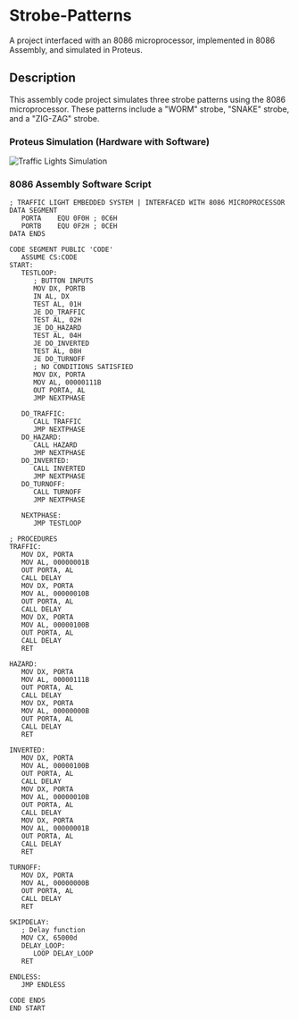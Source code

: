 # Strobe-Patterns
A project interfaced with an 8086 microprocessor, implemented in 8086 Assembly, and simulated in Proteus.

## Description
This assembly code project simulates three strobe patterns using the 8086 microprocessor. These patterns include a "WORM" strobe, "SNAKE" strobe, and a "ZIG-ZAG" strobe.

### Proteus Simulation (Hardware with Software)
![Traffic Lights Simulation](https://github.com/not-joosh/Traffic-Lights/assets/105687297/9f439f20-65cd-4847-b664-ddec8a5ad369)

### 8086 Assembly Software Script
```assembly
; TRAFFIC LIGHT EMBEDDED SYSTEM | INTERFACED WITH 8086 MICROPROCESSOR
DATA SEGMENT
   PORTA    EQU 0F0H ; 0C6H
   PORTB    EQU 0F2H ; 0CEH   
DATA ENDS

CODE SEGMENT PUBLIC 'CODE'
   ASSUME CS:CODE
START:
   TESTLOOP:   
      ; BUTTON INPUTS
      MOV DX, PORTB
      IN AL, DX  
      TEST AL, 01H
      JE DO_TRAFFIC
      TEST AL, 02H
      JE DO_HAZARD
      TEST AL, 04H
      JE DO_INVERTED
      TEST AL, 08H
      JE DO_TURNOFF
      ; NO CONDITIONS SATISFIED
      MOV DX, PORTA
      MOV AL, 00000111B
      OUT PORTA, AL 
      JMP NEXTPHASE

   DO_TRAFFIC:
      CALL TRAFFIC
      JMP NEXTPHASE  
   DO_HAZARD:
      CALL HAZARD
      JMP NEXTPHASE  
   DO_INVERTED:
      CALL INVERTED
      JMP NEXTPHASE  
   DO_TURNOFF:
      CALL TURNOFF
      JMP NEXTPHASE

   NEXTPHASE:
      JMP TESTLOOP

; PROCEDURES
TRAFFIC:
   MOV DX, PORTA
   MOV AL, 00000001B
   OUT PORTA, AL           
   CALL DELAY
   MOV DX, PORTA
   MOV AL, 00000010B
   OUT PORTA, AL  
   CALL DELAY
   MOV DX, PORTA
   MOV AL, 00000100B
   OUT PORTA, AL
   CALL DELAY
   RET

HAZARD:
   MOV DX, PORTA
   MOV AL, 00000111B
   OUT PORTA, AL           
   CALL DELAY
   MOV DX, PORTA
   MOV AL, 00000000B
   OUT PORTA, AL           
   CALL DELAY
   RET

INVERTED:
   MOV DX, PORTA
   MOV AL, 00000100B
   OUT PORTA, AL           
   CALL DELAY
   MOV DX, PORTA
   MOV AL, 00000010B
   OUT PORTA, AL  
   CALL DELAY
   MOV DX, PORTA
   MOV AL, 00000001B
   OUT PORTA, AL
   CALL DELAY
   RET

TURNOFF:
   MOV DX, PORTA
   MOV AL, 00000000B
   OUT PORTA, AL           
   CALL DELAY
   RET

SKIPDELAY: 
   ; Delay function
   MOV CX, 65000d
   DELAY_LOOP:    
      LOOP DELAY_LOOP
   RET

ENDLESS:
   JMP ENDLESS

CODE ENDS
END START
```
